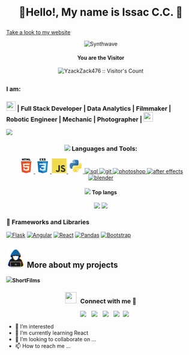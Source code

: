 # <p align="center">👋Hello!, My name is Issac C.C. 👋</p>
<a href="https://icc944.github.io/icc-website.github.io/" target="_blank">Take a look to my website</a>

<p align="center"><img src="https://thumbs.gfycat.com/GoodnaturedFondGaur-size_restricted.gif" alt="Synthwave" height="300" width="500"></p>

<!-- Numero de visita -->
<h4 align="center">You are the Visitor</h4>
<p align="center"><img src="https://profile-counter.glitch.me/{YzackZack476}/count.svg" alt="YzackZack476 :: Visitor's Count" /></p>

<!-- Mi descripcion -->
## <h3>I am:</h3>
### <img width="25" height="25" src="https://user-images.githubusercontent.com/98198234/201503530-590c9cd2-7486-40a4-a135-5af71dbd285b.png"/> | Full Stack Developer | Data Analytics | Filmmaker | Robotic Engineer | Mechanic | Photographer | <img width="25" height="25" src="https://user-images.githubusercontent.com/98198234/201503530-590c9cd2-7486-40a4-a135-5af71dbd285b.png"/> 

<!-- Barra de separacion -->
<img src="https://user-images.githubusercontent.com/73097560/115834477-dbab4500-a447-11eb-908a-139a6edaec5c.gif">
<br/>

<!-- Skills con programas -->
<h3 align="center">
  <img src="https://media2.giphy.com/media/QssGEmpkyEOhBCb7e1/giphy.gif?cid=ecf05e47a0n3gi1bfqntqmob8g9aid1oyj2wr3ds3mg700bl&rid=giphy.gif" width ="25">
  <b>Languages and Tools:</b></h3>

<p align="center"> 
  <a href="https://www.w3.org/html/" target="_blank"> 
    <img src="https://raw.githubusercontent.com/devicons/devicon/master/icons/html5/html5-original-wordmark.svg" alt="html5" width="40" height="40"/> 
  </a>
  <a href="https://www.w3schools.com/css/" target="_blank"> 
    <img src="https://raw.githubusercontent.com/devicons/devicon/master/icons/css3/css3-original-wordmark.svg" alt="css3" width="40" height="40"/> 
  </a> 
  <a href="https://developer.mozilla.org/en-US/docs/Web/JavaScript" target="_blank"> 
    <img src="https://raw.githubusercontent.com/devicons/devicon/master/icons/javascript/javascript-original.svg" alt="javascript" width="40" height="40"/> 
  </a>  
  <a href="https://www.python.org" target="_blank"> 
    <img src="https://raw.githubusercontent.com/devicons/devicon/master/icons/python/python-original.svg" alt="python" width="40" height="40"/> 
  </a>  
  <a href="https://www.google.com/" target="_blank"> 
    <img src="https://user-images.githubusercontent.com/98198234/201507597-b40a696d-2b52-4b98-b7d3-636d4c8d1316.png" alt="sql" width="40" height="40"/> 
  </a>
  <a href="https://git-scm.com/" target="_blank"> 
    <img src="https://www.vectorlogo.zone/logos/git-scm/git-scm-icon.svg" alt="git" width="40" height="40"/> 
  </a>
  <a href="https://git-scm.com/" target="_blank"> 
    <img src="https://cdn-icons-png.flaticon.com/512/5210/5210800.png" alt="photoshop" width="40" height="40"/> 
  </a>
  <a href="https://git-scm.com/" target="_blank"> 
    <img src="https://cdn-icons-png.flaticon.com/512/5210/5210884.png" alt="after effects" width="40" height="40"/> 
  </a>
  <a href="https://git-scm.com/" target="_blank"> 
    <img src="https://cdn.icon-icons.com/icons2/1508/PNG/512/blender_103868.png" alt="blender" width="40" height="40"/> 
  </a>
</p>


<!--  Skills programming -->
<h4 align="center">
  <img src="https://media.giphy.com/media/iY8CRBdQXODJSCERIr/giphy.gif" width="25"> 
  <b>Top langs</b>
</h4>
<p align= "center">
  <img height= "150" src="https://github-readme-stats.vercel.app/api?username=YzackZack476&theme=react&show_icons=true&include_all_commits=true" />
  <img height= "150" src="https://github-readme-stats.vercel.app/api/top-langs/?username=YzackZack476&theme=react&layout=compact" />
</p>

### 🧰 Frameworks and Libraries

<p>
<!--     <a href="#"><img alt="Keras" src="https://img.shields.io/badge/Keras%20-%23D00000.svg?logo=Keras&logoColor=white"></a> -->
<!--     <a href="#"><img alt="NumPy" src="https://img.shields.io/badge/Numpy%20-%23013243.svg?logo=numpy&logoColor=white"></a> -->
    <a href="#"><img alt="Flask" src="https://img.shields.io/badge/Flask-092E20?style=for-the-badge&logo=flask&logoColor=white"></a>
    <a href="#"><img alt="Angular" src="https://img.shields.io/badge/Angular-092E20?style=for-the-badge&logo=angular&logoColor=white"></a>
    <a href="#"><img alt="React" src="https://img.shields.io/badge/React-20232A?style=for-the-badge&logo=react&logoColor=61DAFB"></a>
    <a href="#"><img alt="Pandas" src="https://img.shields.io/badge/Pandas%20-%23150458.svg?logo=pandas&logoColor=white"></a>
<!--     <a href="#"><img alt="TensorFlow" src="https://img.shields.io/badge/TensorFlow%20-%23FF6F00.svg?logo=TensorFlow&logoColor=white"></a> -->
<!--     <a href="#"><img alt="React Native" src="https://img.shields.io/badge/React_Native-20232A?style=for-the-badge&logo=react&logoColor=61DAFB"></a> -->
    <a href="#"><img alt="Bootstrap" src="https://img.shields.io/badge/Bootstrap-563D7C?style=for-the-badge&logo=bootstrap&logoColor=white"></a>
</p>


<!-- My jobs -->
## <picture><img src = "https://github.com/0xAbdulKhalid/0xAbdulKhalid/raw/main/assets/mdImages/about_me.gif" width = 50px></picture>  <b>More about my projects</b>

<img src="https://cdn-icons-png.flaticon.com/512/745/745752.png" width ="50"><b>ShortFilms</b>
<!-- * <a href="https://youtu.be/ouXezJ8Wgf4" target="_blanck">REMANENTE</a>
* <a href="https://youtu.be/ZTXHlybyxQE" target="_blanck">A TIEMPO</a>
* <a href="https://youtu.be/i5TP1_cG8-E" target="_blanck">EN BLANCO Y NEGRO SIN EL BLANCO</a>
* <a href="https://youtu.be/SmtaxlThpK4" target="_blanck">MINI DOCUMENTAL REDES NEURONALES</a>
* <a href="https://youtu.be/mghQe3J5L70" target="_blanck">JOE DYLAN (TEASER)</a>



 -->





<!-- Contact with me -->
<h3 align="center" > <img src="https://media.giphy.com/media/iY8CRBdQXODJSCERIr/giphy.gif" width="30" height="30" style="margin-right: 10px;">Connect with me 🤝 </h3>

<p align="center">
<div align="center"  class="icons-social" style="margin-left: 10px;">
	<a style="margin-left: 10px;"  target="_blank" href="www.linkedin.com/in/issac-corona-cordoba">
		<img src="https://img.icons8.com/doodle/40/000000/linkedin--v2.png"></a>
     <a style="margin-left: 10px;" target="_blank" href="https://github.com/YzackZack476">
		<img src="https://img.icons8.com/doodle/40/000000/github--v1.png"></a>
	<!-- <a style="margin-left: 10px;" target="_blank" href="https://stackoverflow.com/users/12053852/saurabh-chavan?tab=profile">
		<img src="https://img.icons8.com/external-tal-revivo-color-tal-revivo/40/000000/external-stack-overflow-is-a-question-and-answer-site-for-professional-logo-color-tal-revivo.png"></a> -->
     <a style="margin-left: 10px;" target="_blank" href="https://www.instagram.com/yzackcc476/">
		<img src="https://img.icons8.com/doodle/40/000000/instagram-new--v2.png"></a>
	<!-- <a style="margin-left: 10px;" target="_blank" href="https://twitter.com/100rabhcsmc">
		<img src="https://img.icons8.com/doodle/1x/twitter-squared--v2.png" ></a> -->
	<a style="margin-left: 10px;" target="_blank" href="https://www.youtube.com/channel/UC-ZdNkKNHC6KguDqNFKO2Nw?view_as=subscriber">
		<img src="https://img.icons8.com/doodle/1x/youtube--v2.png" ></a>
	<a style="margin-left: 5px;" target="_blank" href="https://github.com/YzackZack476/YzackZack476/blob/836effe535b4022ac83c99b1fd54ed9d52fa58cc/src/CV.png">
		<img src="https://img.icons8.com/plasticine/0.5x/resume.png" ></a>
</div>
</p>




- 👀 I’m interested
- 🌱 I’m currently learning React
- 💞️ I’m looking to collaborate on ...
- 📫 How to reach me ...

<!---
YzackZack476/YzackZack476 is a ✨ special ✨ repository because its `README.md` (this file) appears on your GitHub profile.
You can click the Preview link to take a look at your changes.
--->
